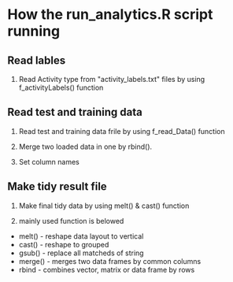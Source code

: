 How the run_analytics.R script running
===========

## Read lables
1. Read Activity type from "activity_labels.txt" files by using f_activityLabels() function

## Read test and training data
1. Read test and training data frile by using f_read_Data() function

1. Merge two loaded data in one by rbind().

1. Set column names

## Make tidy result file
1. Make final tidy data by using melt() & cast() function

1. mainly used function is belowed

* melt() - reshape data layout to vertical
* cast() - reshape to grouped
* gsub() - replace all matcheds of string
* merge() - merges two data frames by common columns
* rbind - combines vector, matrix or data frame by rows